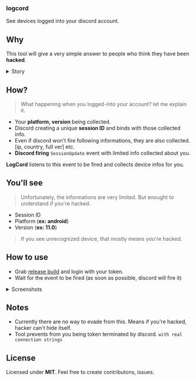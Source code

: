 ### logcord
See devices logged into your discord account.

## Why
This tool will give a very simple answer to people who think they have been **hacked**.

<details>
<summary>Story</summary>

After seeing weird actions on my account, i searched ways to see devices in my account. But no, there was no way.
I decided to make my own tool. Now open sourcing to those, who thinking "am i got hacked?".
</details>

## How?
> What happening when you logged-into your account? let me explain it.
* Your **platform, version** being collected.
* Discord creating a unique **session ID** and binds with those collected info.
* Even if discord won't fire following informations, they are also collected. [ip, country, full ver] etc.
* **Discord firing** `SessionUpdate` event with limited info collected about you.

**LogCord** listens to this event to be fired and collects device infos for you.

## You'll see
> Unfortunately, the informations are very limited. But enought to understand if you're hacked.
* Session ID
* Platform (**ex: android**)
* Version (**ex: 11.0**)

> If you see unrecognized device, that mostly means you're hacked.

## How to use
* Grab [release build](https://github.com/arshx86/LogCord/releases/tag/stable) and login with your token.
* Wait for the event to be fired (as soon as possible, discord will fire it)

<details>
<summary>Screenshots</summary>
<img src = "https://media.discordapp.net/attachments/921528250939883550/993594161972383844/unknown.png?width=836&height=468">
<br>
<img src = "https://media.discordapp.net/attachments/921528250939883550/993598987456221295/unknown.png?width=808&height=468">
</details>

## Notes
* Currently there are no way to evade from this. Means if you're hacked, hacker can't hide itself.
* Tool prevents from you being token terminated by discord. `with real connection strings`

## License
Licensed under **MIT**. Feel free to create contributons, issues. 

